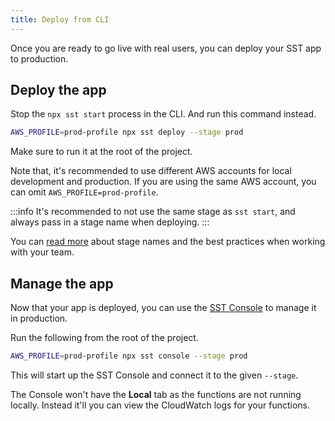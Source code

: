 ```yaml
---
title: Deploy from CLI
---
```


Once you are ready to go live with real users, you can deploy your SST app to production.

## Deploy the app

Stop the `npx sst start` process in the CLI. And run this command instead.

```bash
AWS_PROFILE=prod-profile npx sst deploy --stage prod
```

Make sure to run it at the root of the project.

Note that, it's recommended to use different AWS accounts for local development and production. If you are using the same AWS account, you can omit `AWS_PROFILE=prod-profile`.

:::info
It's recommended to not use the same stage as `sst start`, and always pass in a stage name when deploying.
:::

You can [read more](working-with-your-team.md) about stage names and the best practices when working with your team.

## Manage the app

Now that your app is deployed, you can use the [SST Console](../console.md) to manage it in production.

Run the following from the root of the project.

```bash
AWS_PROFILE=prod-profile npx sst console --stage prod
```

This will start up the SST Console and connect it to the given `--stage`.

The Console won't have the **Local** tab as the functions are not running locally. Instead it'll you can view the CloudWatch logs for your functions.
